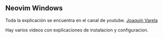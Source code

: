 ## Neovim Windows

Toda la explicación se encuentra en el canal de youtube. [Joaquin Varela ](https://www.youtube.com/channel/UCw1Ipy5_P1OL0zUJMfYC7-A)

Hay varios videos con explicaciones de instalacion y configuracion.

